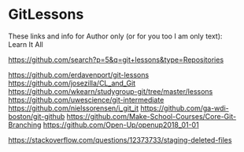 # GitLessons



These links and info for Author only (or for you too I am only text):\
Learn It All

https://github.com/search?p=5&q=git+lessons&type=Repositories

<https://github.com/erdavenport/git-lessons>
https://github.com/josezilla/CL_and_Git
https://github.com/wkearn/studygroup-git/tree/master/lessons
https://github.com/uwescience/git-intermediate
https://github.com/nielssorensen/i_git_it
https://github.com/ga-wdi-boston/git-github
https://github.com/Make-School-Courses/Core-Git-Branching
https://github.com/Open-Up/openup2018_01-01

https://stackoverflow.com/questions/12373733/staging-deleted-files
